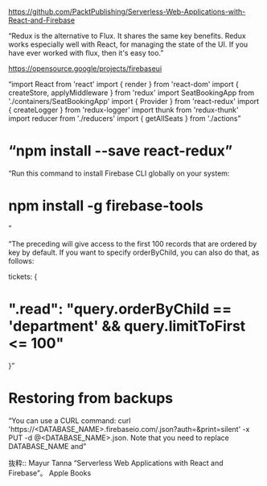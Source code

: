 https://github.com/PacktPublishing/Serverless-Web-Applications-with-React-and-Firebase

“Redux is the alternative to Flux. It shares the same key benefits. Redux works especially well with React, for managing the state of the UI. If you have ever worked with flux, then it's easy too.”

https://opensource.google/projects/firebaseui

“import React from 'react'
import { render } from 'react-dom'
import { createStore, applyMiddleware } from 'redux'
import SeatBookingApp from './containers/SeatBookingApp'
import { Provider } from 'react-redux'
import { createLogger } from 'redux-logger'
import thunk from 'redux-thunk'
import reducer from './reducers'
import { getAllSeats } from './actions”

# “npm install --save react-redux”

“Run this command to install Firebase CLI globally on your system:

# npm install -g firebase-tools
”

“The preceding will give access to the first 100 records that are ordered by key by default. If you want to specify orderByChild, you can also do that, as follows:

tickets: {
  # ".read": "query.orderByChild == 'department' && query.limitToFirst <= 100"
}”

# Restoring from backups
“You can use a CURL command: curl 'https://<DATABASE_NAME>.firebaseio.com/.json?auth=<SECRET>&print=silent' -x PUT -d @<DATABASE_NAME>.json. Note that you need to replace DATABASE_NAME and”

抜粋:: Mayur Tanna  “Serverless Web Applications with React and Firebase”。 Apple Books  
